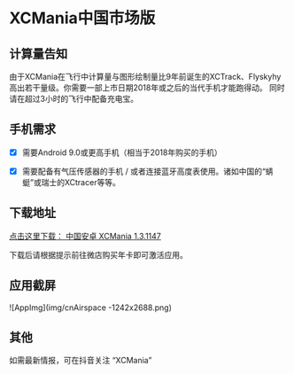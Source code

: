 # XCMania中国市场版

## 计算量告知

由于XCMania在飞行中计算量与图形绘制量比9年前诞生的XCTrack、Flyskyhy高出若干量级。你需要一部上市日期2018年或之后的当代手机才能跑得动。
同时请在超过3小时的飞行中配备充电宝。

## 手机需求

- [x] 需要Android 9.0或更高手机（相当于2018年购买的手机）
- [x] 需要配备有气压传感器的手机 / 或者连接蓝牙高度表使用。诸如中国的“蜻蜓”或瑞士的XCtracer等等。


## 下载地址

[点击这里下载： 中国安卓 XCMania 1.3.1147](https://xcm1.s3-ap-southeast-1.amazonaws.com/china/varometer-china.rc1.apk)

下载后请根据提示前往微店购买年卡即可激活应用。

## 应用截屏

![AppImg](img/cnAirspace -1242x2688.png)

## 其他

如需最新情报，可在抖音关注 “XCMania”
